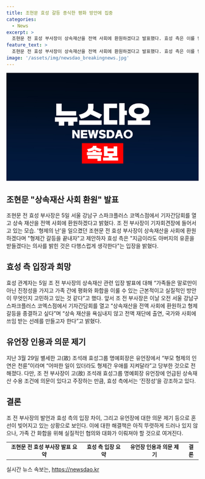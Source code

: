 ```yaml
---
title: 조현문 효성 갈등 종식한 평화 방안에 집중
categories:
  - News
excerpt: >
  조현문 전 효성 부사장이 상속재산을 전액 사회에 환원하겠다고 발표했다. 효성 측은 이를 받들어 아버지의 유훈을 이어가는 것으로 다행스러워한다고 밝혔다. 조 전 부사장의 계열분리를 위한 형제들의 협조 강조하며, 효성으로부터 완전히 자유로워지는 것이 가장 큰 희망이라고 전했다. 이에 대해 효성 측은 조 명예회장의 유언장에 대한 의문을 제기하며 진정성을 강조하고 있다.
feature_text: >
  조현문 전 효성 부사장이 상속재산을 전액 사회에 환원하겠다고 발표했다. 효성 측은 이를 받들어 아버지의 유훈을 이어가는 것으로 다행스러워한다고 밝혔다. 조 전 부사장의 계열분리를 위한 형제들의 협조 강조하며, 효성으로부터 완전히 자유로워지는 것이 가장 큰 희망이라고 전했다. 이에 대해 효성 측은 조 명예회장의 유언장에 대한 의문을 제기하며 진정성을 강조하고 있다.
image: '/assets/img/newsdao_breakingnews.jpg'
---
```


<p><img src="/assets/img/newsdao_breakingnews.jpg" alt="cryptoinkorea 속보" /></p>

<h2 data-ke-size="size26">조현문 "상속재산 사회 환원" 발표</h2>

<p data-ke-size="size16">조현문 전 효성 부사장은 5일 서울 강남구 스파크플러스 코엑스점에서 기자간담회를 열고 상속 재산을 전액 사회에 환원하겠다고 밝혔다. 조 전 부사장이 기자회견장에 들어서고 있는 모습. '형제의 난'을 일으켰던 조현문 전 효성 부사장이 상속재산을 사회에 환원하겠다며 "형제간 갈등을 끝내자"고 제안하자 효성 측은 "지금이라도 아버지의 유훈을 받들겠다는 의사를 밝힌 것은 다행스럽게 생각한다"는 입장을 밝혔다.</p>

<h2 data-ke-size="size26">효성 측 입장과 희망</h2>

<p data-ke-size="size16">효성 관계자는 5일 조 전 부사장의 상속재산 관련 입장 발표에 대해 “가족들은 말로만이 아닌 진정성을 가지고 가족 간에 평화와 화합을 이룰 수 있는 근본적이고 실질적인 방안이 무엇인지 고민하고 있는 것 같다”고 했다. 앞서 조 전 부사장은 이날 오전 서울 강남구 스파크플러스 코엑스점에서 기자간담회를 열고 “상속재산을 전액 사회에 환원하고 형제 갈등을 종결하고 싶다”며 “상속 재산을 욕심내지 않고 전액 재단에 출연, 국가와 사회에 쓰임 받는 선례를 만들고자 한다”고 밝혔다.</p>

<h2 data-ke-size="size26">유언장 인용과 의문 제기</h2>

<p data-ke-size="size16">지난 3월 29일 별세한 고(故) 조석래 효성그룹 명예회장은 유언장에서 “부모 형제의 인연은 천륜”이라며 “어떠한 일이 있더라도 형제간 우애를 지켜달라”고 당부한 것으로 전해졌다. 다만, 조 전 부사장이 고(故) 조석래 효성그룹 명예회장 유언장에 언급된 상속재산 수용 조건에 의문이 있다고 주장하는 만큼, 효성 측에서는 ‘진정성’을 강조하고 있다.</p>

<h2 data-ke-size="size26">결론</h2>

<p data-ke-size="size16">조 전 부사장의 발언과 효성 측의 입장 차이, 그리고 유언장에 대한 의문 제기 등으로 혼선이 빚어지고 있는 상황으로 보인다. 이에 대한 해결책은 아직 뚜렷하게 드러나 있지 않으나, 가족 간 화합을 위해 실질적인 협의와 대화가 이뤄져야 할 것으로 여겨진다.</p>

<table>
    <tbody>
        <tr>
            <td style="text-align: center; height: 17px;"><b>조현문 전 효성 부사장 발표 요약</b></td>
        <td style="text-align: center; height: 17px;"><b>효성 측 입장 요약</b></td>
        <td style="text-align: center; height: 17px;"><b>유언장 인용과 의문 제기</b></td>
        <td style="text-align: center; height: 17px;"><b>결론</b></td>
        </tr>
    </tbody>
</table>
실시간 뉴스 속보는, <a href="https://newsdao.kr" rel="dofollow">https://newsdao.kr</a>


